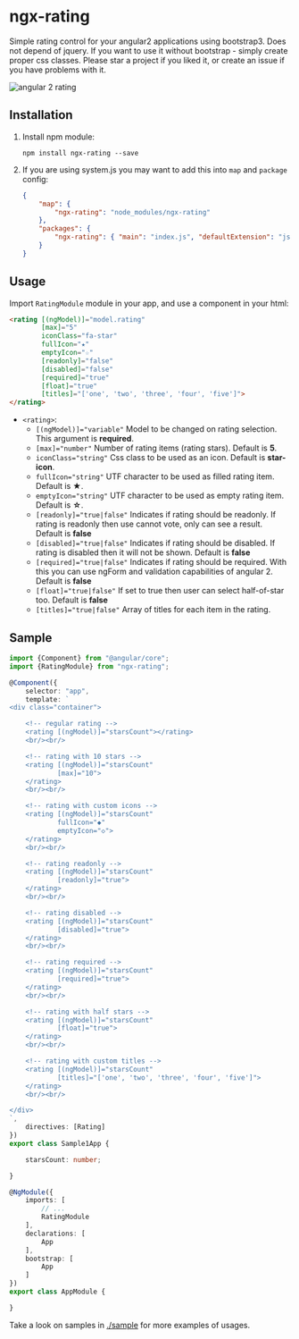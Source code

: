 # ngx-rating

Simple rating control for your angular2 applications using bootstrap3. Does not depend of jquery.
If you want to use it without bootstrap - simply create proper css classes.
Please star a project if you liked it, or create an issue if you have problems with it.

![angular 2 rating](https://raw.githubusercontent.com/pleerock/ngx-rating/master/resources/rating-example.png)

## Installation

1. Install npm module:

    `npm install ngx-rating --save`

2. If you are using system.js you may want to add this into `map` and `package` config:

    ```json
    {
        "map": {
            "ngx-rating": "node_modules/ngx-rating"
        },
        "packages": {
            "ngx-rating": { "main": "index.js", "defaultExtension": "js" }
        }
    }
    ```

## Usage

Import `RatingModule` module in your app, and use a component in your html:

```html
<rating [(ngModel)]="model.rating"
        [max]="5"
        iconClass="fa-star"
        fullIcon="★"
        emptyIcon="☆"
        [readonly]="false"
        [disabled]="false"
        [required]="true"
        [float]="true"
        [titles]="['one', 'two', 'three', 'four', 'five']">
</rating>
```

* `<rating>`:
    * `[(ngModel)]="variable"` Model to be changed on rating selection. This argument is **required**.
    * `[max]="number"` Number of rating items (rating stars). Default is **5**.
    * `iconClass="string"` Css class to be used as an icon. Default is **star-icon**.
    * `fullIcon="string"` UTF character to be used as filled rating item. Default is **★**.
    * `emptyIcon="string"` UTF character to be used as empty rating item. Default is **☆**.
    * `[readonly]="true|false"` Indicates if rating should be readonly. If rating is readonly then use cannot vote, only can see a result. Default is **false**
    * `[disabled]="true|false"` Indicates if rating should be disabled. If rating is disabled then it will not be shown. Default is **false**
    * `[required]="true|false"` Indicates if rating should be required. With this you can use ngForm and validation capabilities of angular 2. Default is **false**
    * `[float]="true|false"` If set to true then user can select half-of-star too. Default is **false**
    * `[titles]="true|false"` Array of titles for each item in the rating.

## Sample

```typescript
import {Component} from "@angular/core";
import {RatingModule} from "ngx-rating";

@Component({
    selector: "app",
    template: `
<div class="container">

    <!-- regular rating -->
    <rating [(ngModel)]="starsCount"></rating>
    <br/><br/>

    <!-- rating with 10 stars -->
    <rating [(ngModel)]="starsCount"
            [max]="10">
    </rating>
    <br/><br/>

    <!-- rating with custom icons -->
    <rating [(ngModel)]="starsCount"
            fullIcon="◆"
            emptyIcon="◇">
    </rating>
    <br/><br/>

    <!-- rating readonly -->
    <rating [(ngModel)]="starsCount"
            [readonly]="true">
    </rating>
    <br/><br/>

    <!-- rating disabled -->
    <rating [(ngModel)]="starsCount"
            [disabled]="true">
    </rating>
    <br/><br/>

    <!-- rating required -->
    <rating [(ngModel)]="starsCount"
            [required]="true">
    </rating>
    <br/><br/>

    <!-- rating with half stars -->
    <rating [(ngModel)]="starsCount"
            [float]="true">
    </rating>
    <br/><br/>

    <!-- rating with custom titles -->
    <rating [(ngModel)]="starsCount"
            [titles]="['one', 'two', 'three', 'four', 'five']">
    </rating>
    <br/><br/>

</div>
`,
    directives: [Rating]
})
export class Sample1App {

    starsCount: number;

}

@NgModule({
    imports: [
        // ...
        RatingModule
    ],
    declarations: [
        App
    ],
    bootstrap: [
        App
    ]
})
export class AppModule {

}
```

Take a look on samples in [./sample](https://github.com/pleerock/ngx-rating/tree/master/sample) for more examples of
usages.
